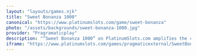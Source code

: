 ```yaml
---
layout: "layouts/games.njk"
title: "Sweet Bonanza 1000"
canonical: "https://www.platinumslots.com/game/sweet-bonanza"
photo: "/assets/backgrounds/sweet-bonanza-1000.jpg"
provider: "Pragramaticplay"
description: "“Sweet Bonanza 1000” on PlatinumSlots.com amplifies the candy frenzy with a tumbling grid of 6×5, where a cluster of eight or more scatter lollipops activates 10 free spins. While in the bonus round on PlatinumSlots, mid-cascade random multipliers ranging from ×2 to an astonishing ×1000 come down, accumulating across victories for immense payouts. You can retrigger up to five more free spins, use the Ante Bet to boost your trigger chance by 25 %, or simply jump straight into the action with the Chance Buy feature—putting you right where the sweetest wins await."
iframe: "https://www.platinumslots.com/games/pragmaticexternal/SweetBonanza/135369"
---
```

